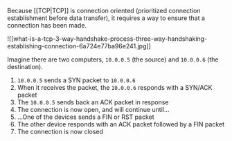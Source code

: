 Because [[TCP|TCP]] is connection oriented (prioritized connection establishment before data transfer), it requires a way to ensure that a connection has been made.

![[what-is-a-tcp-3-way-handshake-process-three-way-handshaking-establishing-connection-6a724e77ba96e241.jpg]]

Imagine there are two computers, `10.0.0.5` (the source) and `10.0.0.6` (the destination).
1. `10.0.0.5` sends a SYN packet to `10.0.0.6`
2. When it receives the packet, the `10.0.0.6` responds with a SYN/ACK packet
3. The `10.0.0.5` sends back an ACK packet in response
4. The connection is now open, and will continue until...
5. ...One of the devices sends a FIN or RST packet
6. The other device responds with an ACK packet followed by a FIN packet
7. The connection is now closed